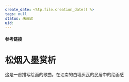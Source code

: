 ```yaml
---
create_date: <%tp.file.creation_date() %>
tags: null
status: 未阅读 
uid: 
---
```



#### 参考链接

# 松烟入墨赏析

这是一首描写绘画的歌曲，在江南的白墙灰瓦的民居中的绘画感